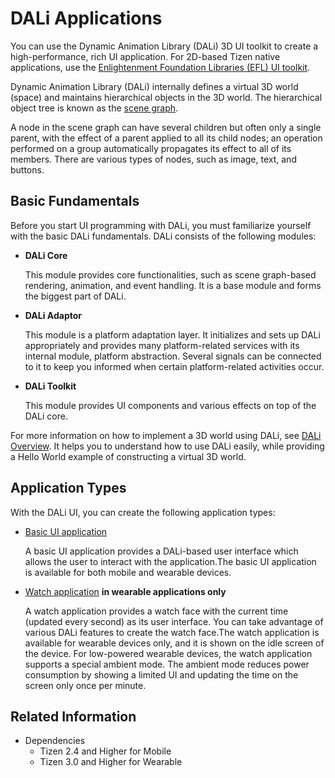 # DALi Applications


You can use the Dynamic Animation Library (DALi) 3D UI toolkit to create a high-performance, rich UI application. For 2D-based Tizen native applications, use the [Enlightenment Foundation Libraries (EFL) UI toolkit](../../ui/efl/index.md).

Dynamic Animation Library (DALi) internally defines a virtual 3D world (space) and maintains hierarchical objects in the 3D world. The hierarchical object tree is known as the [scene graph](http://en.wikipedia.org/wiki/Scene_graph).

A node in the scene graph can have several children but often only a single parent, with the effect of a parent applied to all its child nodes; an operation performed on a group automatically propagates its effect to all of its members. There are various types of nodes, such as image, text, and buttons.

## Basic Fundamentals

Before you start UI programming with DALi, you must familiarize yourself with the basic DALi fundamentals. DALi consists of the following modules:

- **DALi Core**

  This module provides core functionalities, such as scene graph-based rendering, animation, and event handling. It is a base module and forms the biggest part of DALi.

- **DALi Adaptor**

  This module is a platform adaptation layer. It initializes and sets up DALi appropriately and provides many platform-related services with its internal module, platform abstraction. Several signals can be connected to it to keep you informed when certain platform-related activities occur.

- **DALi Toolkit**

  This module provides UI components and various effects on top of the DALi core.

For more information on how to implement a 3D world using DALi, see [DALi Overview](../../ui/dali/index.md). It helps you to understand how to use DALi easily, while providing a Hello World example of constructing a virtual 3D world.

## Application Types

With the DALi UI, you can create the following application types:

- [Basic UI application](dali-basic-app.md)

  A basic UI application provides a DALi-based user interface which allows the user to interact with the application.The basic UI application is available for both mobile and wearable devices.

- [Watch application](dali-watch-app.md) **in wearable applications only**

  A watch application provides a watch face with the current time (updated every second) as its user interface. You can take advantage of various DALi features to create the watch face.The watch application is available for wearable devices only, and it is shown on the idle screen of the device. For low-powered wearable devices, the watch application supports a special ambient mode. The ambient mode reduces power consumption by showing a limited UI and updating the time on the screen only once per minute.


## Related Information
- Dependencies
  - Tizen 2.4 and Higher for Mobile
  - Tizen 3.0 and Higher for Wearable
